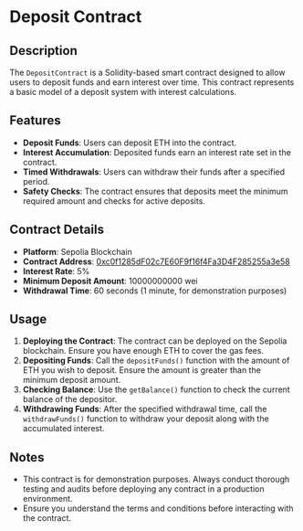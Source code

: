 # Deposit Contract

## Description

The `DepositContract` is a Solidity-based smart contract designed to allow users to deposit funds and earn interest over time. This contract represents a basic model of a deposit system with interest calculations.

## Features

- **Deposit Funds**: Users can deposit ETH into the contract.
- **Interest Accumulation**: Deposited funds earn an interest rate set in the contract.
- **Timed Withdrawals**: Users can withdraw their funds after a specified period.
- **Safety Checks**: The contract ensures that deposits meet the minimum required amount and checks for active deposits.

## Contract Details

- **Platform**: Sepolia Blockchain
- **Contract Address**: [0xc0f1285dF02c7E60F9f16f4Fa3D4F285255a3e58](https://sepolia.etherscan.io/address/0xc0f1285dF02c7E60F9f16f4Fa3D4F285255a3e58)
- **Interest Rate**: 5%
- **Minimum Deposit Amount**: 10000000000 wei
- **Withdrawal Time**: 60 seconds (1 minute, for demonstration purposes)

## Usage

1. **Deploying the Contract**: The contract can be deployed on the Sepolia blockchain. Ensure you have enough ETH to cover the gas fees.
2. **Depositing Funds**: Call the `depositFunds()` function with the amount of ETH you wish to deposit. Ensure the amount is greater than the minimum deposit amount.
3. **Checking Balance**: Use the `getBalance()` function to check the current balance of the depositor.
4. **Withdrawing Funds**: After the specified withdrawal time, call the `withdrawFunds()` function to withdraw your deposit along with the accumulated interest.

## Notes

- This contract is for demonstration purposes. Always conduct thorough testing and audits before deploying any contract in a production environment.
- Ensure you understand the terms and conditions before interacting with the contract.
